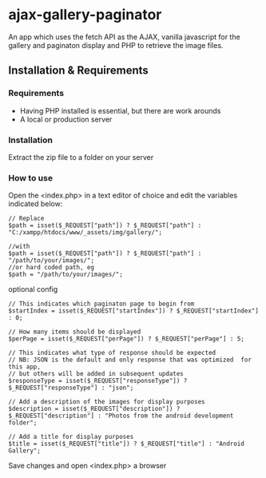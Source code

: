 # ajax-gallery-paginator
An app which uses the fetch API as the AJAX, vanilla javascript for the gallery and paginaton display and PHP to retrieve the image files.

## Installation & Requirements
### Requirements
- Having PHP installed is essential, but there are work arounds
- A local or production server

### Installation
Extract the zip file to a folder on your server

### How to use
Open the <index.php> in a text editor of choice and edit the variables indicated below:

```
// Replace
$path = isset($_REQUEST["path"]) ? $_REQUEST["path"] : "C:/xampp/htdocs/www/_assets/img/gallery/";

//with
$path = isset($_REQUEST["path"]) ? $_REQUEST["path"] : "/path/to/your/images/";
//or hard coded path, eg
$path = "/path/to/your/images/";
```

optional config
```
// This indicates which paginaton page to begin from
$startIndex = isset($_REQUEST["startIndex"]) ? $_REQUEST["startIndex"] : 0;

// How many items should be displayed
$perPage = isset($_REQUEST["perPage"]) ? $_REQUEST["perPage"] : 5;

// This indicates what type of response should be expected
// NB: JSON is the default and only response that was optimized  for this app, 
// but others will be added in subsequent updates
$responseType = isset($_REQUEST["responseType"]) ? $_REQUEST["responseType"] : "json";

// Add a description of the images for display purposes
$description = isset($_REQUEST["description"]) ? $_REQUEST["description"] : "Photos from the android development folder";

// Add a title for display purposes
$title = isset($_REQUEST["title"]) ? $_REQUEST["title"] : "Android Gallery";
```
Save changes and open <index.php> a browser
